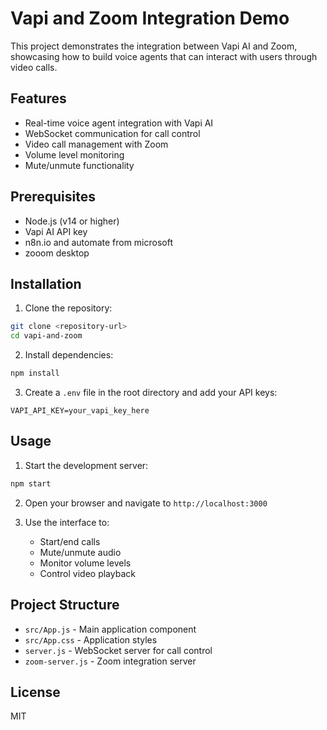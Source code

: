 # Vapi and Zoom Integration Demo

This project demonstrates the integration between Vapi AI and Zoom, showcasing how to build voice agents that can interact with users through video calls.

## Features

- Real-time voice agent integration with Vapi AI
- WebSocket communication for call control
- Video call management with Zoom
- Volume level monitoring
- Mute/unmute functionality

## Prerequisites

- Node.js (v14 or higher)
- Vapi AI API key
 - n8n.io and automate from microsoft
 - zooom desktop 

## Installation

1. Clone the repository:
```bash
git clone <repository-url>
cd vapi-and-zoom
```

2. Install dependencies:
```bash
npm install
```

3. Create a `.env` file in the root directory and add your API keys:
```
VAPI_API_KEY=your_vapi_key_here

```

## Usage

1. Start the development server:
```bash
npm start
```

2. Open your browser and navigate to `http://localhost:3000`

3. Use the interface to:
   - Start/end calls
   - Mute/unmute audio
   - Monitor volume levels
   - Control video playback

## Project Structure

- `src/App.js` - Main application component
- `src/App.css` - Application styles
- `server.js` - WebSocket server for call control
- `zoom-server.js` - Zoom integration server

## License

MIT 
